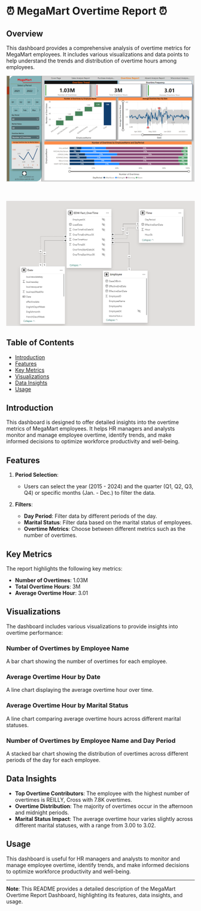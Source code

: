 # ⏰ MegaMart Overtime Report ⏰


## Overview
This dashboard provides a comprehensive analysis of overtime metrics for MegaMart employees. It includes various visualizations and data points to help understand the trends and distribution of overtime hours among employees.

![OvertimeAnalysisReport](https://github.com/rnkouser/PowerBI-Projects/blob/main/OverTime%20Report/Overtime%20Analysis%20Report.png)<br><br><br>

![OvertimeAnalysisStarSchema](https://github.com/rnkouser/PowerBI-Projects/blob/main/OverTime%20Report/Overtime%20Analysis%20-StarSchema.png)

## Table of Contents
- [Introduction](#introduction)
- [Features](#features)
- [Key Metrics](#key-metrics)
- [Visualizations](#visualizations)
- [Data Insights](#data-insights)
- [Usage](#usage)


## Introduction
This dashboard is designed to offer detailed insights into the overtime metrics of MegaMart employees. It helps HR managers and analysts monitor and manage employee overtime, identify trends, and make informed decisions to optimize workforce productivity and well-being.

## Features
1. **Period Selection**:
   - Users can select the year (2015 - 2024) and the quarter (Q1, Q2, Q3, Q4) or specific months (Jan. - Dec.) to filter the data.
   
2. **Filters**:
   - **Day Period**: Filter data by different periods of the day.
   - **Marital Status**: Filter data based on the marital status of employees.
   - **Overtime Metrics**: Choose between different metrics such as the number of overtimes.

## Key Metrics
The report highlights the following key metrics:
- **Number of Overtimes**: 1.03M
- **Total Overtime Hours**: 3M
- **Average Overtime Hour**: 3.01

## Visualizations
The dashboard includes various visualizations to provide insights into overtime performance:

### Number of Overtimes by Employee Name
A bar chart showing the number of overtimes for each employee.

### Average Overtime Hour by Date
A line chart displaying the average overtime hour over time.

### Average Overtime Hour by Marital Status
A line chart comparing average overtime hours across different marital statuses.

### Number of Overtimes by Employee Name and Day Period
A stacked bar chart showing the distribution of overtimes across different periods of the day for each employee.

## Data Insights
- **Top Overtime Contributors**: The employee with the highest number of overtimes is REILLY, Cross with 7.8K overtimes.
- **Overtime Distribution**: The majority of overtimes occur in the afternoon and midnight periods.
- **Marital Status Impact**: The average overtime hour varies slightly across different marital statuses, with a range from 3.00 to 3.02.


## Usage
This dashboard is useful for HR managers and analysts to monitor and manage employee overtime, identify trends, and make informed decisions to optimize workforce productivity and well-being.


---

**Note**: This README provides a detailed description of the MegaMart Overtime Report Dashboard, highlighting its features, data insights, and usage.

